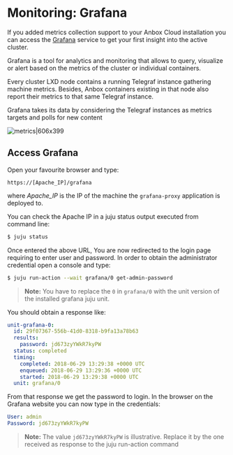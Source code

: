 # Monitoring: Grafana

If you added metrics collection support to your Anbox Cloud installation you can access the [Grafana](https://grafana.com/) service to get your first insight into the active cluster.

Grafana is a tool for analytics and monitoring that allows to query, visualize or alert based on the metrics  of the cluster or individual containers.

Every cluster LXD node contains a running Telegraf instance gathering machine metrics.
Besides, Anbox containers existing in that node also report their metrics to that same Telegraf instance.
 
Grafana takes its data by considering the Telegraf instances as metrics targets and polls for new content

![metrics|606x399](upload://36fg3QjJ4FUy6RWm79aa45pl63q.png) 

## Access Grafana

Open your favourite browser and type:

```
https://[Apache_IP]/grafana
```

where _Apache_IP_ is the IP of the machine the `grafana-proxy` application is deployed to.

You can check the Apache IP in a juju status output executed from command line:

```bash
$ juju status
```

Once entered the above URL, You are now redirected to the login page requiring to enter user and password. In order to obtain the administrator credential open a console and type:

```bash
$ juju run-action --wait grafana/0 get-admin-password
```

> **Note:** You have to replace the `0` in `grafana/0` with the unit version of the installed grafana juju unit.

You should obtain a response like:

```yaml
unit-grafana-0:
  id: 29f07367-556b-41d0-8318-b9fa13a78b63
  results:
    password: jd673zyYWkR7kyPW
  status: completed
  timing:
    completed: 2018-06-29 13:29:38 +0000 UTC
    enqueued: 2018-06-29 13:29:36 +0000 UTC
    started: 2018-06-29 13:29:38 +0000 UTC
  unit: grafana/0
```

From that response we get the password to login. In the browser on the Grafana website you can now type in the credentials:

```yaml
User: admin
Password: jd673zyYWkR7kyPW
```

> **Note:**	The value `jd673zyYWkR7kyPW` is illustrative. Replace it by the one received as response
	to the juju run-action command
    
